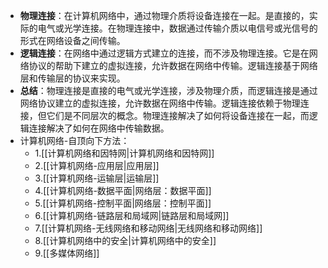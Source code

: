 - **物理连接**：在计算机网络中，通过物理介质将设备连接在一起。是直接的，实际的电气或光学连接。在物理连接中，数据通过传输介质以电信号或光信号的形式在网络设备之间传输。
- **逻辑连接**：在网络中通过逻辑方式建立的连接，而不涉及物理连接。它是在网络协议的帮助下建立的虚拟连接，允许数据在网络中传输。逻辑连接基于网络层和传输层的协议来实现。
- **总结**：物理连接是直接的电气或光学连接，涉及物理介质，而逻辑连接是通过网络协议建立的虚拟连接，允许数据在网络中传输。逻辑连接依赖于物理连接，但它们是不同层次的概念。物理连接解决了如何将设备连接在一起，而逻辑连接解决了如何在网络中传输数据。
- 计算机网络-自顶向下方法：
	- 1.[[计算机网络和因特网|计算机网络和因特网]]
	- 2.[[计算机网络-应用层|应用层]]
	- 3.[[计算机网络-运输层|运输层]]
	- 4.[[计算机网络-数据平面|网络层：数据平面]]
	- 5.[[计算机网络-控制平面|网络层：控制平面]]
	- 6.[[计算机网络-链路层和局域网|链路层和局域网]]
	- 7.[[计算机网络-无线网络和移动网络|无线网络和移动网络]]
	- 8.[[计算机网络中的安全|计算机网络中的安全]]
	- 9.[[多媒体网络]]
